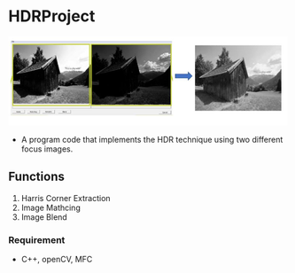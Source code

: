 # HDRProject
![viewImage.JPG](./img/viewImage.JPG)
- A program code that implements the HDR technique using two different focus images.

## Functions
1. Harris Corner Extraction
2. Image Mathcing
3. Image Blend

### Requirement
- C++, openCV, MFC
